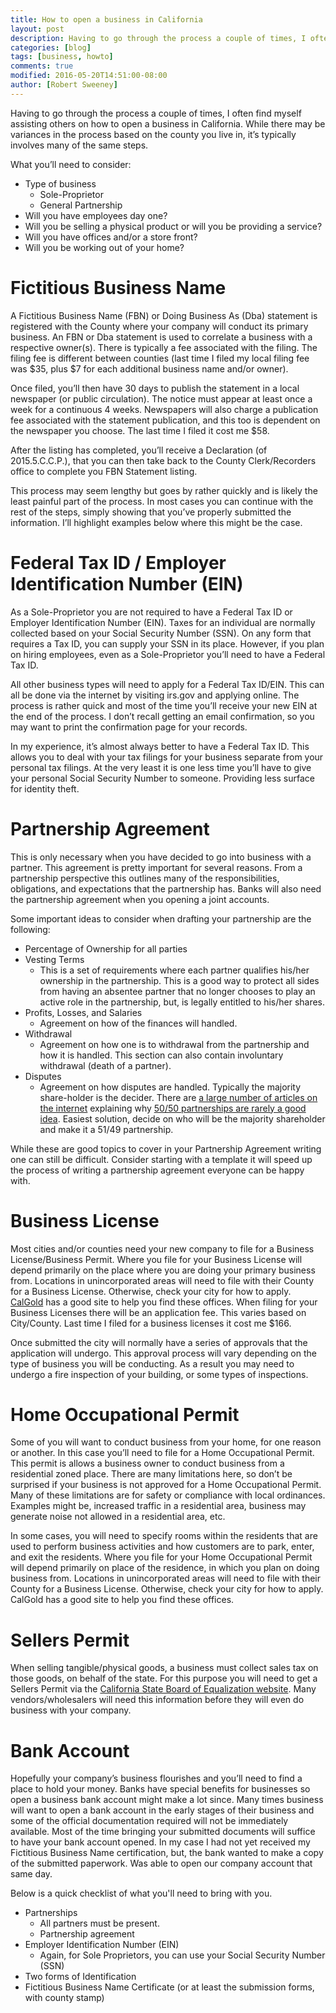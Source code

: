 ```yaml
---
title: How to open a business in California
layout: post
description: Having to go through the process a couple of times, I often find myself assisting others on how to open a business in California. While there may be variances in the process based on the county you live in, it's typically involves many of the same steps.
categories: [blog]
tags: [business, howto]
comments: true
modified: 2016-05-20T14:51:00-08:00
author: [Robert Sweeney]
---
```

Having to go through the process a couple of times, I often find myself assisting others on how to open a business in California. While there may be variances in the process based on the county you live in, it’s typically involves many of the same steps.

What you’ll need to consider:

 * Type of business
   * Sole-Proprietor
   * General Partnership
 * Will you have employees day one?
 * Will you be selling a physical product or will you be providing a service?
 * Will you have offices and/or a store front?
 * Will you be working out of your home?

Fictitious Business Name
========================
A Fictitious Business Name (FBN) or Doing Business As (Dba) statement is registered with the County where your company will conduct its primary business. An FBN or Dba statement is used to correlate a business with a respective owner(s). There is typically a fee associated with the filing. The filing fee is different between counties (last time I filed my local filing fee was $35, plus $7 for each additional business name and/or owner).

Once filed, you’ll then have 30 days to publish the statement in a local newspaper (or public circulation). The notice must appear at least once a week for a continuous 4 weeks. Newspapers will also charge a publication fee associated with the statement publication, and this too is dependent on the newspaper you choose. The last time I filed it cost me $58.

After the listing has completed, you’ll receive a Declaration (of 2015.5.C.C.P.), that you can then take back to the County Clerk/Recorders office to complete you FBN Statement listing.

This process may seem lengthy but goes by rather quickly and is likely the least painful part of the process. In most cases you can continue with the rest of the steps, simply showing that you’ve properly submitted the information. I’ll highlight examples below where this might be the case.

Federal Tax ID / Employer Identification Number (EIN)
=====================================================
As a Sole-Proprietor you are not required to have a Federal Tax ID or Employer Identification Number (EIN). Taxes for an individual are normally collected based on your Social Security Number (SSN). On any form that requires a Tax ID, you can supply your SSN in its place. However, if you plan on hiring employees, even as a Sole-Proprietor you’ll need to have a Federal Tax ID.

All other business types will need to apply for a Federal Tax ID/EIN. This can all be done via the internet by visiting irs.gov and applying online. The process is rather quick and most of the time you’ll receive your new EIN at the end of the process. I don’t recall getting an email confirmation, so you may want to print the confirmation page for your records.

In my experience, it’s almost always better to have a Federal Tax ID. This allows you to deal with your tax filings for your business separate from your personal tax filings. At the very least it is one less time you’ll have to give your personal Social Security Number to someone. Providing less surface for identity theft.

Partnership Agreement
=====================
This is only necessary when you have decided to go into business with a partner. This agreement is pretty important for several reasons. From a partnership perspective this outlines many of the responsibilities, obligations, and expectations that the partnership has. Banks will also need the partnership agreement when you opening a joint accounts.

Some important ideas to consider when drafting your partnership are the following:

 * Percentage of Ownership for all parties
 * Vesting Terms
   * This is a set of requirements where each partner qualifies his/her ownership in the partnership. This is a good way to protect all sides from having an absentee partner that no longer chooses to play an active role in the partnership, but, is legally entitled to his/her shares.
 * Profits, Losses, and Salaries
   * Agreement on how of the finances will handled.
 * Withdrawal
   * Agreement on how one is to withdrawal from the partnership and how it is handled. This section can also contain involuntary withdrawal (death of a partner).
 * Disputes
   * Agreement on how disputes are handled. Typically the majority share-holder is the decider. There are [a large number of articles on the internet](https://www.google.com/#q=50%2F50%20partnership%20disputes) explaining why [50/50 partnerships are rarely a good idea](http://thebusinessprofessor.com/5050-partnerships-never-a-good-idea/). Easiest solution, decide on who will be the majority shareholder and make it a 51/49 partnership.

While these are good topics to cover in your Partnership Agreement writing one can still be difficult. Consider starting with a template it will speed up the process of writing a partnership agreement everyone can be happy with.

Business License
================
Most cities and/or counties need your new company to file for a Business License/Business Permit. Where you file for your Business License will depend primarily on the place where you are doing your primary business from. Locations in unincorporated areas will need to file with their County for a Business License. Otherwise, check your city for how to apply. [CalGold](http://www.calgold.ca.gov/) has a good site to help you find these offices. When filing for your Business Licenses there will be an application fee. This varies based on City/County. Last time I filed for a business licenses it cost me $166.

Once submitted the city will normally have a series of approvals that the application will undergo. This approval process will vary depending on the type of business you will be conducting. As a result you may need to undergo a fire inspection of your building, or some types of inspections.

Home Occupational Permit
========================
Some of you will want to conduct business from your home, for one reason or another. In this case you’ll need to file for a Home Occupational Permit. This permit is allows a business owner to conduct business from a residential zoned place. There are many limitations here, so don’t be surprised if your business is not approved for a Home Occupational Permit. Many of these limitations are for safety or compliance with local ordinances. Examples might be, increased traffic in a residential area, business may generate noise not allowed in a residential area, etc.

In some cases, you will need to specify rooms within the residents that are used to perform business activities and how customers are to park, enter, and exit the residents. Where you file for your Home Occupational Permit will depend primarily on place of the residence, in which you plan on doing business from. Locations in unincorporated areas will need to file with their County for a Business License. Otherwise, check your city for how to apply. CalGold has a good site to help you find these offices.

Sellers Permit
==============
When selling tangible/physical goods, a business must collect sales tax on those goods, on behalf of the state. For this purpose you will need to get a Sellers Permit via the [California State Board of Equalization website](https://efile.boe.ca.gov/ereg/index.boe). Many vendors/wholesalers will need this information before they will even do business with your company.

Bank Account
============
Hopefully your company’s business flourishes and you’ll need to find a place to hold your money. Banks have special benefits for businesses so open a business bank account might make a lot since. Many times business will want to open a bank account in the early stages of their business and some of the official documentation required will not be immediately available. Most of the time bringing your submitted documents will suffice to have your bank account opened. In my case I had not yet received my Fictitious Business Name certification, but, the bank wanted to make a copy of the submitted paperwork. Was able to open our company account that same day.

Below is a quick checklist of what you'll need to bring with you.

 * Partnerships
   * All partners must be present.
   * Partnership agreement
 * Employer Identification Number (EIN)
   * Again, for Sole Proprietors, you can use your Social Security Number (SSN)
 * Two forms of Identification
 * Fictitious Business Name Certificate (or at least the submission forms, with county stamp)
